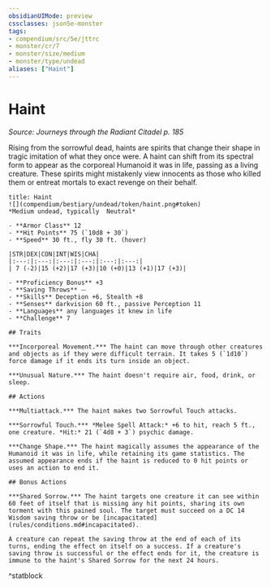 ```yaml
---
obsidianUIMode: preview
cssclasses: json5e-monster
tags:
- compendium/src/5e/jttrc
- monster/cr/7
- monster/size/medium
- monster/type/undead
aliases: ["Haint"]
---
```

# Haint
*Source: Journeys through the Radiant Citadel p. 185*  

Rising from the sorrowful dead, haints are spirits that change their shape in tragic imitation of what they once were. A haint can shift from its spectral form to appear as the corporeal Humanoid it was in life, passing as a living creature. These spirits might mistakenly view innocents as those who killed them or entreat mortals to exact revenge on their behalf.

```ad-statblock
title: Haint
![](compendium/bestiary/undead/token/haint.png#token)
*Medium undead, typically  Neutral*

- **Armor Class** 12 
- **Hit Points** 75 (`10d8 + 30`)
- **Speed** 30 ft., fly 30 ft. (hover)

|STR|DEX|CON|INT|WIS|CHA|
|:---:|:---:|:---:|:---:|:---:|:---:|
| 7 (-2)|15 (+2)|17 (+3)|10 (+0)|13 (+1)|17 (+3)|

- **Proficiency Bonus** +3
- **Saving Throws** ⏤
- **Skills** Deception +6, Stealth +8
- **Senses** darkvision 60 ft., passive Perception 11
- **Languages** any languages it knew in life
- **Challenge** 7

## Traits

***Incorporeal Movement.*** The haint can move through other creatures and objects as if they were difficult terrain. It takes 5 (`1d10`) force damage if it ends its turn inside an object.

***Unusual Nature.*** The haint doesn't require air, food, drink, or sleep.

## Actions

***Multiattack.*** The haint makes two Sorrowful Touch attacks.

***Sorrowful Touch.*** *Melee Spell Attack:* +6 to hit, reach 5 ft., one creature. *Hit:* 21 (`4d8 + 3`) psychic damage.

***Change Shape.*** The haint magically assumes the appearance of the Humanoid it was in life, while retaining its game statistics. The assumed appearance ends if the haint is reduced to 0 hit points or uses an action to end it.

## Bonus Actions

***Shared Sorrow.*** The haint targets one creature it can see within 60 feet of itself that is missing any hit points, sharing its own torment with this pained soul. The target must succeed on a DC 14 Wisdom saving throw or be [incapacitated](rules/conditions.md#incapacitated).

A creature can repeat the saving throw at the end of each of its turns, ending the effect on itself on a success. If a creature's saving throw is successful or the effect ends for it, the creature is immune to the haint's Shared Sorrow for the next 24 hours.
```
^statblock